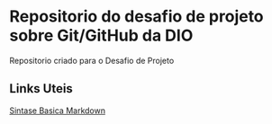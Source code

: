 # Repositorio do desafio de projeto sobre Git/GitHub da DIO
Repositorio criado para o Desafio de Projeto

## Links Uteis
[Sintase Basica Markdown](https://www.markdownguide.org/basic-syntax)
